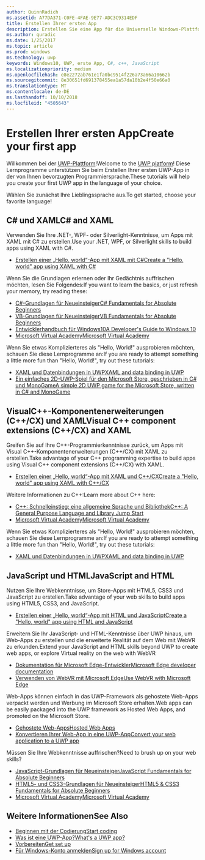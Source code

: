 ```yaml
---
author: QuinnRadich
ms.assetid: A77DA371-C0FE-4FAE-9E77-ADC3C9314EDF
title: Erstellen Ihrer ersten App
description: Erstellen Sie eine App für die Universelle Windows-Plattform (UWP) für Windows10 mithilfe Ihrer bevorzugten Programmiersprache.
ms.author: quradic
ms.date: 1/25/2017
ms.topic: article
ms.prod: windows
ms.technology: uwp
keywords: Windows10, UWP, erste App, C#, c++, JavaScript
ms.localizationpriority: medium
ms.openlocfilehash: e8e2272ab761e1fa0bc9514f226a73a66a10662b
ms.sourcegitcommit: 8e30651fd691378455ea1a57da10b2e4f50e66a0
ms.translationtype: MT
ms.contentlocale: de-DE
ms.lasthandoff: 10/10/2018
ms.locfileid: "4505643"
---
```

# <a name="create-your-first-app"></a><span data-ttu-id="cfef3-104">Erstellen Ihrer ersten App</span><span class="sxs-lookup"><span data-stu-id="cfef3-104">Create your first app</span></span>

<span data-ttu-id="cfef3-105">Willkommen bei der [UWP-Plattform](universal-application-platform-guide.md)!</span><span class="sxs-lookup"><span data-stu-id="cfef3-105">Welcome to the [UWP platform](universal-application-platform-guide.md)!</span></span> <span data-ttu-id="cfef3-106">Diese Lernprogramme unterstützen Sie beim Erstellen Ihrer ersten UWP-App in der von Ihnen bevorzugten Programmiersprache.</span><span class="sxs-lookup"><span data-stu-id="cfef3-106">These tutorials will help you create your first UWP app in the language of your choice.</span></span>

<span data-ttu-id="cfef3-107">Wählen Sie zunächst Ihre Lieblingssprache aus.</span><span class="sxs-lookup"><span data-stu-id="cfef3-107">To get started, choose your favorite language!</span></span>

## <a name="c-and-xaml"></a><span data-ttu-id="cfef3-108">C# und XAML</span><span class="sxs-lookup"><span data-stu-id="cfef3-108">C# and XAML</span></span>

<span data-ttu-id="cfef3-109">Verwenden Sie Ihre .NET-, WPF- oder Silverlight-Kenntnisse, um Apps mit XAML mit C# zu erstellen.</span><span class="sxs-lookup"><span data-stu-id="cfef3-109">Use your .NET, WPF, or Silverlight skills to build apps using XAML with C#.</span></span>

* [<span data-ttu-id="cfef3-110">Erstellen einer „Hello, world“-App mit XAML mit C#</span><span class="sxs-lookup"><span data-stu-id="cfef3-110">Create a "Hello, world" app using XAML with C#</span></span>](create-a-hello-world-app-xaml-universal.md)

<span data-ttu-id="cfef3-111">Wenn Sie die Grundlagen erlernen oder Ihr Gedächtnis auffrischen möchten, lesen Sie Folgendes:</span><span class="sxs-lookup"><span data-stu-id="cfef3-111">If you want to learn the basics, or just refresh your memory, try reading these:</span></span>

* [<span data-ttu-id="cfef3-112">C#-Grundlagen für Neueinsteiger</span><span class="sxs-lookup"><span data-stu-id="cfef3-112">C# Fundamentals for Absolute Beginners</span></span>](https://go.microsoft.com/fwlink/?linkid=850801)
* [<span data-ttu-id="cfef3-113">VB-Grundlagen für Neueinsteiger</span><span class="sxs-lookup"><span data-stu-id="cfef3-113">VB Fundamentals for Absolute Beginners</span></span>](https://go.microsoft.com/fwlink/?linkid=850802)
* [<span data-ttu-id="cfef3-114">Entwicklerhandbuch für Windows10</span><span class="sxs-lookup"><span data-stu-id="cfef3-114">A Developer's Guide to Windows 10</span></span>](https://go.microsoft.com/fwlink/?linkid=850804)
* [<span data-ttu-id="cfef3-115">Microsoft Virtual Academy</span><span class="sxs-lookup"><span data-stu-id="cfef3-115">Microsoft Virtual Academy</span></span>](http://www.microsoftvirtualacademy.com/)

<span data-ttu-id="cfef3-116">Wenn Sie etwas Komplizierteres als "Hello, World!" ausprobieren möchten, schauen Sie diese Lernprogramme an:</span><span class="sxs-lookup"><span data-stu-id="cfef3-116">If you are ready to attempt something a little more fun than "Hello, World!", try out these tutorials:</span></span>

* [<span data-ttu-id="cfef3-117">XAML und Datenbindungen in UWP</span><span class="sxs-lookup"><span data-stu-id="cfef3-117">XAML and data binding in UWP</span></span>](xaml-basics-intro.md)
* [<span data-ttu-id="cfef3-118">Ein einfaches 2D-UWP-Spiel für den Microsoft Store, geschrieben in C# und MonoGame</span><span class="sxs-lookup"><span data-stu-id="cfef3-118">A simple 2D UWP game for the Microsoft Store, written in C# and MonoGame</span></span>](get-started-tutorial-game-mg2d.md)


## <a name="visual-c-component-extensions-ccx-and-xaml"></a><span data-ttu-id="cfef3-119">VisualC++-Komponentenerweiterungen (C++/CX) und XAML</span><span class="sxs-lookup"><span data-stu-id="cfef3-119">Visual C++ component extensions (C++/CX) and XAML</span></span>

<span data-ttu-id="cfef3-120">Greifen Sie auf Ihre C++-Programmierkenntnisse zurück, um Apps mit Visual C++-Komponentenerweiterungen (C++/CX) mit XAML zu erstellen.</span><span class="sxs-lookup"><span data-stu-id="cfef3-120">Take advantage of your C++ programming expertise to build apps using Visual C++ component extensions (C++/CX) with XAML.</span></span>

* [<span data-ttu-id="cfef3-121">Erstellen einer „Hello, world“-App mit XAML und C++/CX</span><span class="sxs-lookup"><span data-stu-id="cfef3-121">Create a "Hello, world" app using XAML with C++/CX</span></span>](create-a-basic-windows-10-app-in-cpp.md)

<span data-ttu-id="cfef3-122">Weitere Informationen zu C++:</span><span class="sxs-lookup"><span data-stu-id="cfef3-122">Learn more about C++ here:</span></span>

* [<span data-ttu-id="cfef3-123">C++: Schnelleinstieg: eine allgemeine Sprache und Bibliothek</span><span class="sxs-lookup"><span data-stu-id="cfef3-123">C++: A General Purpose Language and Library Jump Start</span></span>](http://www.microsoftvirtualacademy.com/training-courses/c-a-general-purpose-language-and-library-jump-start)
* [<span data-ttu-id="cfef3-124">Microsoft Virtual Academy</span><span class="sxs-lookup"><span data-stu-id="cfef3-124">Microsoft Virtual Academy</span></span>](http://go.microsoft.com/fwlink/p/?LinkID=389916)

<span data-ttu-id="cfef3-125">Wenn Sie etwas Komplizierteres als "Hello, World!" ausprobieren möchten, schauen Sie diese Lernprogramme an:</span><span class="sxs-lookup"><span data-stu-id="cfef3-125">If you are ready to attempt something a little more fun than "Hello, World!", try out these tutorials:</span></span>

* [<span data-ttu-id="cfef3-126">XAML und Datenbindungen in UWP</span><span class="sxs-lookup"><span data-stu-id="cfef3-126">XAML and data binding in UWP</span></span>](xaml-basics-intro.md)

## <a name="javascript-and-html"></a><span data-ttu-id="cfef3-127">JavaScript und HTML</span><span class="sxs-lookup"><span data-stu-id="cfef3-127">JavaScript and HTML</span></span>

<span data-ttu-id="cfef3-128">Nutzen Sie Ihre Webkenntnisse, um Store-Apps mit HTML5, CSS3 und JavaScript zu erstellen.</span><span class="sxs-lookup"><span data-stu-id="cfef3-128">Take advantage of your web skills to build apps using HTML5, CSS3, and JavaScript.</span></span>

* [<span data-ttu-id="cfef3-129">Erstellen einer „Hello, world“-App mit HTML und JavaScript</span><span class="sxs-lookup"><span data-stu-id="cfef3-129">Create a "Hello, world" app using HTML and JavaScript</span></span>](create-a-hello-world-app-js-uwp.md)

<span data-ttu-id="cfef3-130">Erweitern Sie Ihr JavaScript- und HTML-Kenntnisse über UWP hinaus, um Web-Apps zu erstellen und die erweiterte Realität auf dem Web mit WebVR zu erkunden.</span><span class="sxs-lookup"><span data-stu-id="cfef3-130">Extend your JavaScript and HTML skills beyond UWP to create web apps, or explore Virtual reality on the web with WebVR</span></span>

* [<span data-ttu-id="cfef3-131">Dokumentation für Microsoft Edge-Entwickler</span><span class="sxs-lookup"><span data-stu-id="cfef3-131">Microsoft Edge developer documentation</span></span>](https://docs.microsoft.com/microsoft-edge/)
* [<span data-ttu-id="cfef3-132">Verwenden von WebVR mit Microsoft Edge</span><span class="sxs-lookup"><span data-stu-id="cfef3-132">Use WebVR with Microsoft Edge</span></span>](https://docs.microsoft.com/en-us/microsoft-edge/webvr/)

<span data-ttu-id="cfef3-133">Web-Apps können einfach in das UWP-Framework als gehostete Web-Apps verpackt werden und Werbung im Microsoft Store erhalten.</span><span class="sxs-lookup"><span data-stu-id="cfef3-133">Web apps can be easily packaged into the UWP framework as Hosted Web Apps, and promoted on the Microsoft Store.</span></span>

* [<span data-ttu-id="cfef3-134">Gehostete Web-Apps</span><span class="sxs-lookup"><span data-stu-id="cfef3-134">Hosted Web Apps</span></span>](https://developer.microsoft.com/windows/bridges/hosted-web-apps)
* [<span data-ttu-id="cfef3-135">Konvertieren Ihrer Web-App in eine UWP-App</span><span class="sxs-lookup"><span data-stu-id="cfef3-135">Convert your web application to a UWP app</span></span>](../porting/hwa-create-windows.md)

<span data-ttu-id="cfef3-136">Müssen Sie Ihre Webkenntnisse auffrischen?</span><span class="sxs-lookup"><span data-stu-id="cfef3-136">Need to brush up on your web skills?</span></span>

* [<span data-ttu-id="cfef3-137">JavaScript-Grundlagen für Neueinsteiger</span><span class="sxs-lookup"><span data-stu-id="cfef3-137">JavaScript Fundamentals for Absolute Beginners</span></span>](http://www.microsoftvirtualacademy.com/training-courses/javascript-fundamentals-for-absolute-beginners)
* [<span data-ttu-id="cfef3-138">HTML5- und CSS3-Grundlagen für Neueinsteiger</span><span class="sxs-lookup"><span data-stu-id="cfef3-138">HTML5 & CSS3 Fundamentals for Absolute Beginners</span></span>](http://www.microsoftvirtualacademy.com/training-courses/html5-css3-fundamentals-development-for-absolute-beginners)
* [<span data-ttu-id="cfef3-139">Microsoft Virtual Academy</span><span class="sxs-lookup"><span data-stu-id="cfef3-139">Microsoft Virtual Academy</span></span>](http://go.microsoft.com/fwlink/p/?LinkID=389916)

## <a name="see-also"></a><span data-ttu-id="cfef3-140">Weitere Informationen</span><span class="sxs-lookup"><span data-stu-id="cfef3-140">See Also</span></span>

* [<span data-ttu-id="cfef3-141">Beginnen mit der Codierung</span><span class="sxs-lookup"><span data-stu-id="cfef3-141">Start coding</span></span>](create-uwp-apps.md)
* [<span data-ttu-id="cfef3-142">Was ist eine UWP-App?</span><span class="sxs-lookup"><span data-stu-id="cfef3-142">What's a UWP app?</span></span>](universal-application-platform-guide.md)
* [<span data-ttu-id="cfef3-143">Vorbereiten</span><span class="sxs-lookup"><span data-stu-id="cfef3-143">Get set up</span></span>](get-set-up.md)
* [<span data-ttu-id="cfef3-144">Für Windows-Konto anmelden</span><span class="sxs-lookup"><span data-stu-id="cfef3-144">Sign up for Windows account</span></span>](sign-up.md)
